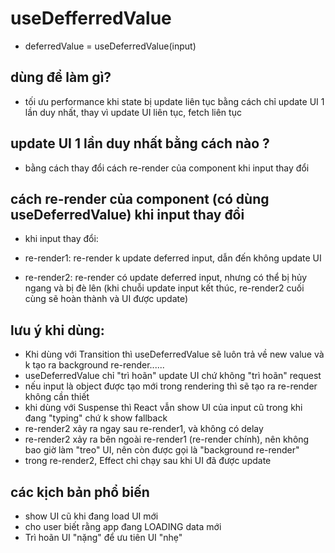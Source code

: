 # useDefferredValue

- deferredValue = useDeferredValue(input)

## dùng để làm gì?

- tối ưu performance khi state bị update liên tục bằng cách chỉ update UI 1 lần duy nhất, thay vì update UI liên tục, fetch liên tục

## update UI 1 lần duy nhất bằng cách nào ?

- bằng cách thay đổi cách re-render của component khi input thay đổi

## cách re-render của component (có dùng useDeferredValue) khi input thay đổi

- khi input thay đổi:

- re-render1: re-render k update deferred input, dẫn đến không update UI
- re-render2: re-render có update deferred input, nhưng có thể bị hủy ngang và bị đè lên
  (khi chuỗi update input kết thúc, re-render2 cuối cùng sẽ hoàn thành và UI được update)

## lưu ý khi dùng:

- Khi dùng với Transition thì useDeferredValue sẽ luôn trả về new value và k tạo ra background re-render......
- useDeferredValue chỉ "trì hoãn" update UI chứ không "trì hoãn" request
- nếu input là object được tạo mới trong rendering thì sẽ tạo ra re-render không cần thiết
- khi dùng với Suspense thì React vẫn show UI của input cũ trong khi đang "typing" chứ k show fallback
- re-render2 xảy ra ngay sau re-render1, và không có delay
- re-render2 xảy ra bên ngoài re-render1 (re-render chính), nên không bao giờ làm "treo" UI, nên còn được gọi là "background re-render"
- trong re-render2, Effect chỉ chạy sau khi UI đã được update

## các kịch bản phổ biến

- show UI cũ khi đang load UI mới
- cho user biết rằng app đang LOADING data mới
- Trì hoãn UI "nặng" để ưu tiên UI "nhẹ"

